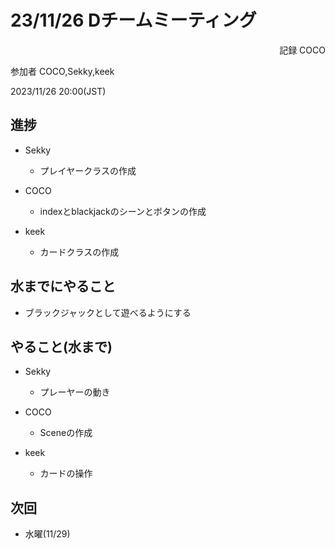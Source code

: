 # 23/11/26 Dチームミーティング
<div style = 'text-align:right';>
    記録 COCO
</div>

参加者 COCO,Sekky,keek

2023/11/26 20:00(JST)

## 進捗

- Sekky
    -  プレイヤークラスの作成
- COCO
    -   indexとblackjackのシーンとボタンの作成

- keek
    -   カードクラスの作成

## 水までにやること
- ブラックジャックとして遊べるようにする

## やること(水まで)

-   Sekky
    -   プレーヤーの動き

-   COCO
    -   Sceneの作成

-   keek
    -   カードの操作

## 次回
-   水曜(11/29)